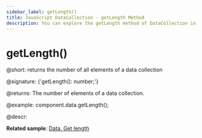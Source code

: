 ```yaml
---
sidebar_label: getLength()
title: JavaScript DataCollection - getLength Method 
description: You can explore the getLength method of DataCollection in the documentation of the DHTMLX JavaScript UI library. Browse developer guides and API reference, try out code examples and live demos, and download a free 30-day evaluation version of DHTMLX Suite 7.
---
```


# getLength()

@short: returns the number of all elements of a data collection

@signature: {'getLength(): number;'}

@returns:
The number of elements of a data collection.

@example:
component.data.getLength();

@descr:

**Related sample**: [Data. Get length](https://snippet.dhtmlx.com/4weiba8i)

